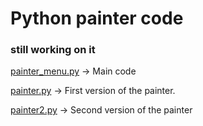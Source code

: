 Python painter code
=====================

### __still working on it__

[painter_menu.py](https://github.com/lHealMel/painter/blob/master/tkinter_python_code/painter_menu.py) -> Main code

[painter.py](https://github.com/lHealMel/painter/blob/master/tkinter_python_code/painter.py) -> First version of the painter. 


[painter2.py](https://github.com/lHealMel/painter/blob/master/tkinter_python_code/painter2.py) -> Second version of the painter

